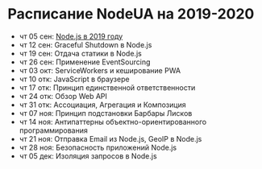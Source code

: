 # Расписание NodeUA на 2019-2020

- чт 05 сен: [Node.js в 2019 году](https://youtu.be/CUU49jjHloM)
- чт 12 сен: Graceful Shutdown в Node.js
- чт 19 сен: Отдача статики в Node.js
- чт 26 сен: Применение EventSourcing
- чт 03 окт: ServiceWorkers и кеширование PWA
- чт 10 отк: JavaScript в браузере
- чт 17 отк: Принцип единственной ответственности
- чт 24 отк: Обзор Web API
- чт 31 отк: Ассоциация, Агрегация и Композиция
- чт 07 ноя: Принцип подстановки Барбары Лисков
- чт 14 ноя: Антипаттерны объектно-ориентированного программирования
- чт 21 ноя: Отправка Email из Node.js, GeoIP в Node.js
- чт 28 ноя: Безопасность приложений Node.js
- чт 05 дек: Изоляция запросов в Node.js
